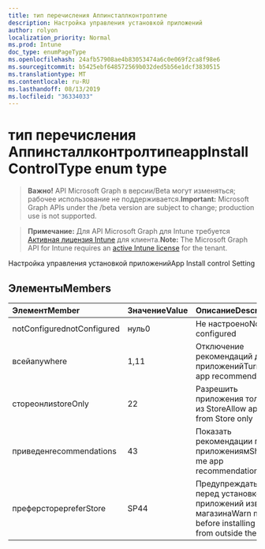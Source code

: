 ```yaml
---
title: тип перечисления Аппинсталлконтролтипе
description: Настройка управления установкой приложений
author: rolyon
localization_priority: Normal
ms.prod: Intune
doc_type: enumPageType
ms.openlocfilehash: 24afb57908ae4b83053474a6c0e069f2ca8f98e6
ms.sourcegitcommit: b5425ebf648572569b032ded5b56e1dcf3830515
ms.translationtype: MT
ms.contentlocale: ru-RU
ms.lasthandoff: 08/13/2019
ms.locfileid: "36334033"
---
```

# <a name="appinstallcontroltype-enum-type"></a><span data-ttu-id="24019-103">тип перечисления Аппинсталлконтролтипе</span><span class="sxs-lookup"><span data-stu-id="24019-103">appInstallControlType enum type</span></span>

> <span data-ttu-id="24019-104">**Важно!** API Microsoft Graph в версии/Beta могут изменяться; рабочее использование не поддерживается.</span><span class="sxs-lookup"><span data-stu-id="24019-104">**Important:** Microsoft Graph APIs under the /beta version are subject to change; production use is not supported.</span></span>

> <span data-ttu-id="24019-105">**Примечание:** Для API Microsoft Graph для Intune требуется [Активная лицензия Intune](https://go.microsoft.com/fwlink/?linkid=839381) для клиента.</span><span class="sxs-lookup"><span data-stu-id="24019-105">**Note:** The Microsoft Graph API for Intune requires an [active Intune license](https://go.microsoft.com/fwlink/?linkid=839381) for the tenant.</span></span>

<span data-ttu-id="24019-106">Настройка управления установкой приложений</span><span class="sxs-lookup"><span data-stu-id="24019-106">App Install control Setting</span></span>

## <a name="members"></a><span data-ttu-id="24019-107">Элементы</span><span class="sxs-lookup"><span data-stu-id="24019-107">Members</span></span>
|<span data-ttu-id="24019-108">Элемент</span><span class="sxs-lookup"><span data-stu-id="24019-108">Member</span></span>|<span data-ttu-id="24019-109">Значение</span><span class="sxs-lookup"><span data-stu-id="24019-109">Value</span></span>|<span data-ttu-id="24019-110">Описание</span><span class="sxs-lookup"><span data-stu-id="24019-110">Description</span></span>|
|:---|:---|:---|
|<span data-ttu-id="24019-111">notConfigured</span><span class="sxs-lookup"><span data-stu-id="24019-111">notConfigured</span></span>|<span data-ttu-id="24019-112">нуль</span><span class="sxs-lookup"><span data-stu-id="24019-112">0</span></span>|<span data-ttu-id="24019-113">Не настроено</span><span class="sxs-lookup"><span data-stu-id="24019-113">Not configured</span></span>|
|<span data-ttu-id="24019-114">всей</span><span class="sxs-lookup"><span data-stu-id="24019-114">anywhere</span></span>|<span data-ttu-id="24019-115">1,1</span><span class="sxs-lookup"><span data-stu-id="24019-115">1</span></span>|<span data-ttu-id="24019-116">Отключение рекомендаций для приложений</span><span class="sxs-lookup"><span data-stu-id="24019-116">Turn off app recommendations</span></span>|
|<span data-ttu-id="24019-117">стореонли</span><span class="sxs-lookup"><span data-stu-id="24019-117">storeOnly</span></span>|<span data-ttu-id="24019-118">2</span><span class="sxs-lookup"><span data-stu-id="24019-118">2</span></span>|<span data-ttu-id="24019-119">Разрешить приложения только из Store</span><span class="sxs-lookup"><span data-stu-id="24019-119">Allow apps from Store only</span></span>|
|<span data-ttu-id="24019-120">приведен</span><span class="sxs-lookup"><span data-stu-id="24019-120">recommendations</span></span>|<span data-ttu-id="24019-121">4</span><span class="sxs-lookup"><span data-stu-id="24019-121">3</span></span>|<span data-ttu-id="24019-122">Показать рекомендации по приложениям</span><span class="sxs-lookup"><span data-stu-id="24019-122">Show me app recommendations</span></span>|
|<span data-ttu-id="24019-123">преферсторе</span><span class="sxs-lookup"><span data-stu-id="24019-123">preferStore</span></span>|<span data-ttu-id="24019-124">SP4</span><span class="sxs-lookup"><span data-stu-id="24019-124">4</span></span>|<span data-ttu-id="24019-125">Предупреждать перед установкой приложений извне магазина</span><span class="sxs-lookup"><span data-stu-id="24019-125">Warn me before installing apps from outside the Store</span></span>|




